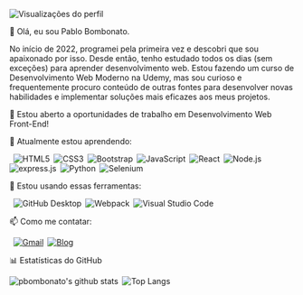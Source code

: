 ![Visualizações do perfil](https://komarev.com/ghpvc/?username=pbombonato&color=002B36&style=flat-square)

:wave: Olá, eu sou Pablo Bombonato. 

No início de 2022, programei pela primeira vez e descobri que sou apaixonado por isso. Desde então, tenho estudado todos os dias (sem exceções) para aprender desenvolvimento web. Estou fazendo um curso de Desenvolvimento Web Moderno na Udemy, mas sou curioso e frequentemente procuro conteúdo de outras fontes para desenvolver novas habilidades e implementar soluções mais eficazes aos meus projetos. 

🔭 Estou aberto a oportunidades de trabalho em Desenvolvimento Web Front-End!

🌱 Atualmente estou aprendendo:

&ensp;![HTML5](https://img.shields.io/badge/-HTML5-FFF?style=flat-square&logo=HTML5)&ensp;![CSS3](https://img.shields.io/badge/-CSS3-0170ba?style=flat-square&logo=CSS3)&ensp;![Bootstrap](https://img.shields.io/badge/-Bootstrap-333?style=flat-square&logo=bootstrap)&ensp;![JavaScript](https://img.shields.io/badge/-JavaScript-000000?style=flat-square&logo=JavaScript)&ensp;![React](https://img.shields.io/badge/-React-000000?style=flat-square&logo=React)&ensp;![Node.js](https://img.shields.io/badge/-Node.js-303030?style=flat-square&logo=Node.js)&ensp;![express.js](https://img.shields.io/badge/-express.js-89bb3c?style=flat-square&logo=Express)&ensp;![Python](https://img.shields.io/badge/-Python-333?style=flat-square&logo=Python)&ensp;![Selenium](https://img.shields.io/badge/-Selenium-FFF?style=flat-square&logo=selenium)&ensp;

:rocket: Estou usando essas ferramentas:

&ensp;![GitHub Desktop](https://img.shields.io/badge/-GitHub%20Desktop-6C3472?style=flat-square&logo=github)&ensp;![Webpack](https://img.shields.io/badge/-Webpack-1C78C0?style=flat-square&logo=Webpack)&ensp;![Visual Studio Code](https://img.shields.io/badge/-VsCode-2C2C32?style=flat-square&logo=visual-studio-code&logoColor=0078D7)

📫 Como me contatar:

&ensp;[![Gmail](https://img.shields.io/badge/-Gmail-C71610?style=flat-square&logo=Gmail&logoColor=FFFFFF)](mailto:pablobombonato14@gmail.com)&ensp;[![Blog](https://img.shields.io/badge/-LinkedIn-0170ba?style=flat-square&logo=linkedin)](https://www.linkedin.com/in/pablobombonato/)

:bar_chart: Estatísticas do GitHub

![pbombonato's github stats](https://github-readme-stats.vercel.app/api?username=pbombonato&show_icons=true&title_color=19F9D8&icon_color=19F9D8&bg_color=002B36&text_color=FFFFFF)&ensp;![Top Langs](https://github-readme-stats.vercel.app/api/top-langs/?username=pbombonato&layout=compact&title_color=19F9D8&icon_color=19F9D8&bg_color=002B36&text_color=FFFFFF)
